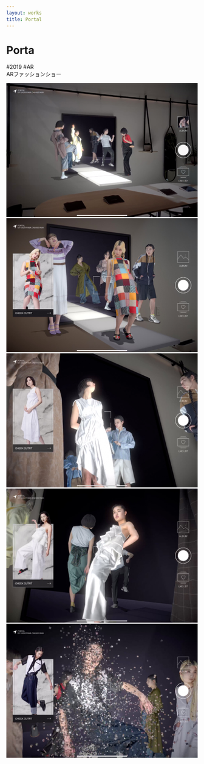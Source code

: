 ```yaml
---
layout: works
title: Portal
---
```


# Porta

<div class="tags">#2019 #AR</div>

<div class="description">
  ARファッションショー
</div>

![portal](../img/portal01.jpg)
![portal](../img/portal02.jpg)
![portal](../img/portal03.jpg)
![portal](../img/portal04.jpg)
![portal](../img/portal05.jpg)
